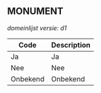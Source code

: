 ## MONUMENT

*domeinlijst versie: d1* 

 |Code |Description	|
|	---	|	---	|
| Ja | Ja |
| Nee | Nee |
| Onbekend | Onbekend |
